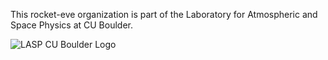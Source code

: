This rocket-eve organization is part of the Laboratory for Atmospheric and Space Physics at CU Boulder.

![LASP CU Boulder Logo](https://lasp.colorado.edu/home/wp-content/uploads/2021/11/lasp-logo.color_.transp-bg.large-dropshadow-whitetxt-768x260.png)


